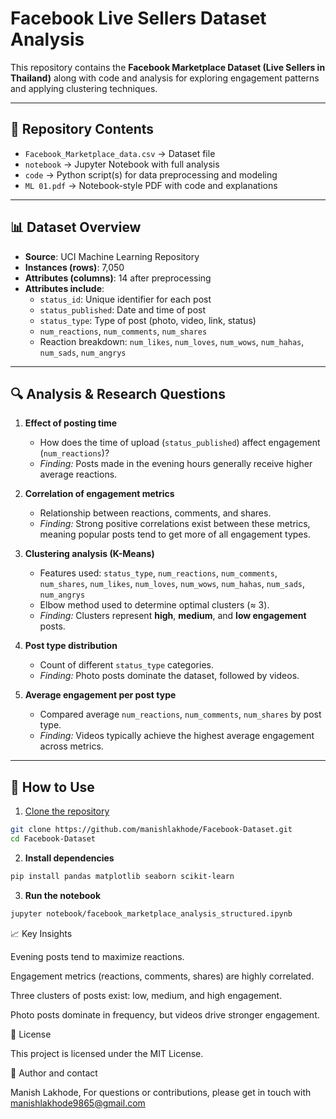 # Facebook Live Sellers Dataset Analysis

This repository contains the **Facebook Marketplace Dataset (Live Sellers in Thailand)** along with code and analysis for exploring engagement patterns and applying clustering techniques.

---

## 📂 Repository Contents

- `Facebook_Marketplace_data.csv` → Dataset file  
- `notebook` → Jupyter Notebook with full analysis  
- `code` → Python script(s) for data preprocessing and modeling  
- `ML 01.pdf` → Notebook-style PDF with code and explanations  

---

## 📊 Dataset Overview

- **Source**: UCI Machine Learning Repository  
- **Instances (rows)**: 7,050  
- **Attributes (columns)**: 14 after preprocessing  
- **Attributes include**:
  - `status_id`: Unique identifier for each post  
  - `status_published`: Date and time of post  
  - `status_type`: Type of post (photo, video, link, status)  
  - `num_reactions`, `num_comments`, `num_shares`  
  - Reaction breakdown: `num_likes`, `num_loves`, `num_wows`, `num_hahas`, `num_sads`, `num_angrys`

---

## 🔍 Analysis & Research Questions

1. **Effect of posting time**  
   - How does the time of upload (`status_published`) affect engagement (`num_reactions`)?  
   - *Finding:* Posts made in the evening hours generally receive higher average reactions.  

2. **Correlation of engagement metrics**  
   - Relationship between reactions, comments, and shares.  
   - *Finding:* Strong positive correlations exist between these metrics, meaning popular posts tend to get more of all engagement types.  

3. **Clustering analysis (K-Means)**  
   - Features used: `status_type`, `num_reactions`, `num_comments`, `num_shares`, `num_likes`, `num_loves`, `num_wows`, `num_hahas`, `num_sads`, `num_angrys`  
   - Elbow method used to determine optimal clusters (≈ 3).  
   - *Finding:* Clusters represent **high**, **medium**, and **low engagement** posts.  

4. **Post type distribution**  
   - Count of different `status_type` categories.  
   - *Finding:* Photo posts dominate the dataset, followed by videos.  

5. **Average engagement per post type**  
   - Compared average `num_reactions`, `num_comments`, `num_shares` by post type.  
   - *Finding:* Videos typically achieve the highest average engagement across metrics.  

---

## 🚀 How to Use

1. [Clone the repository]()
```bash
git clone https://github.com/manishlakhode/Facebook-Dataset.git
cd Facebook-Dataset
```
 

2. **Install dependencies**

```bash
pip install pandas matplotlib seaborn scikit-learn
```

3. **Run the notebook**
```bash
jupyter notebook/facebook_marketplace_analysis_structured.ipynb
```

📈 Key Insights

Evening posts tend to maximize reactions.

Engagement metrics (reactions, comments, shares) are highly correlated.

Three clusters of posts exist: low, medium, and high engagement.

Photo posts dominate in frequency, but videos drive stronger engagement.

📜 License

This project is licensed under the MIT License.

👤 Author and contact

Manish Lakhode, 
For questions or contributions, please get in touch with manishlakhode9865@gmail.com